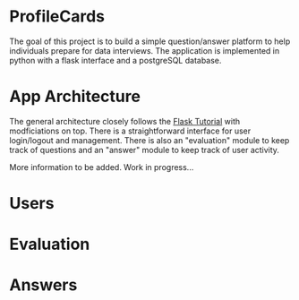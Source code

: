 # ProfileCards
The goal of this project is to build a simple question/answer platform to help individuals prepare for data interviews. The application is implemented in python with a flask interface and a postgreSQL database.

<h1>App Architecture</h1>
The general architecture closely follows the <a href="http://www.patricksoftwareblog.com/flask-tutorial/">Flask Tutorial</a> with modficiations on top. There is a straightforward interface for user login/logout and management. There is also an "evaluation" module to keep track of questions and an "answer" module to keep track of user activity.


More information to be added. Work in progress...

<h1>Users</h1>

<h1>Evaluation</h1>

<h1>Answers</h1>
